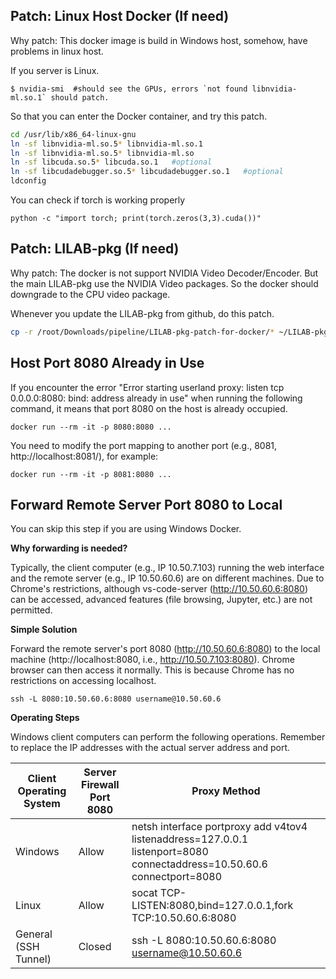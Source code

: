 
## Patch:  Linux Host Docker (If need)
Why patch: This docker image is build in Windows host, somehow, have problems in linux host. 

If you server is Linux.

```
$ nvidia-smi  #should see the GPUs, errors `not found libnvidia-ml.so.1` should patch.
```

So that you can enter the Docker container, and try this patch.
```bash
cd /usr/lib/x86_64-linux-gnu
ln -sf libnvidia-ml.so.5* libnvidia-ml.so.1  
ln -sf libnvidia-ml.so.5* libnvidia-ml.so
ln -sf libcuda.so.5* libcuda.so.1   #optional
ln -sf libcudadebugger.so.5* libcudadebugger.so.1   #optional
ldconfig
```

You can check if torch is working properly
```
python -c "import torch; print(torch.zeros(3,3).cuda())"
```

## Patch: LILAB-pkg (If need)
Why patch: The docker is not support NVIDIA Video Decoder/Encoder. But the main LILAB-pkg use the NVIDIA Video packages. So the docker should downgrade to the CPU video package.

Whenever you update the LILAB-pkg from github, do this patch.

```bash
cp -r /root/Downloads/pipeline/LILAB-pkg-patch-for-docker/* ~/LILAB-pkg/
```

## Host Port 8080 Already in Use
If you encounter the error "Error starting userland proxy: listen tcp 0.0.0.0:8080: bind: address already in use" when running the following command, it means that port 8080 on the host is already occupied.
```
docker run --rm -it -p 8080:8080 ...
```

You need to modify the port mapping to another port (e.g., 8081, http://localhost:8081/), for example:
```
docker run --rm -it -p 8081:8080 ...
```

## Forward Remote Server Port 8080 to Local
You can skip this step if you are using Windows Docker.

**Why forwarding is needed?**

Typically, the client computer (e.g., IP 10.50.7.103) running the web interface and the remote server (e.g., IP 10.50.60.6) are on different machines. Due to Chrome's restrictions, although vs-code-server (http://10.50.60.6:8080) can be accessed, advanced features (file browsing, Jupyter, etc.) are not permitted.

**Simple Solution** 

Forward the remote server's port 8080 (http://10.50.60.6:8080) to the local machine (http://localhost:8080, i.e., http://10.50.7.103:8080). Chrome browser can then access it normally. This is because Chrome has no restrictions on accessing localhost.

```
ssh -L 8080:10.50.60.6:8080 username@10.50.60.6
```


**Operating Steps**

Windows client computers can perform the following operations. Remember to replace the IP addresses with the actual server address and port.

| Client Operating System | Server Firewall Port 8080 | Proxy Method |
| --- | ---| --- |
| Windows | Allow | netsh interface portproxy add v4tov4 listenaddress=127.0.0.1 listenport=8080 connectaddress=10.50.60.6 connectport=8080 |
| Linux | Allow | socat TCP-LISTEN:8080,bind=127.0.0.1,fork TCP:10.50.60.6:8080 |
| General (SSH Tunnel) | Closed | ssh -L 8080:10.50.60.6:8080 username@10.50.60.6 |

